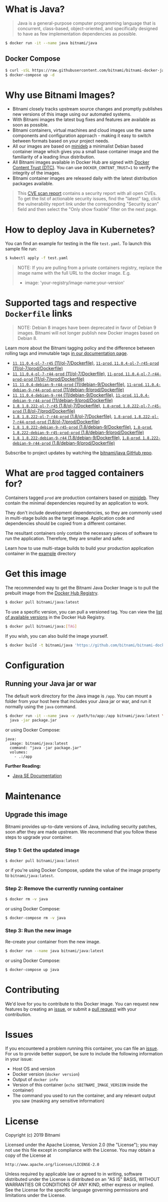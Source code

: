 # What is Java?

> Java is a general-purpose computer programming language that is concurrent, class-based, object-oriented, and specifically designed to have as few implementation dependencies as possible.

```bash
$ docker run -it --name java bitnami/java
```

## Docker Compose

```bash
$ curl -sSL https://raw.githubusercontent.com/bitnami/bitnami-docker-java/master/docker-compose.yml > docker-compose.yml
$ docker-compose up -d
```

# Why use Bitnami Images?

* Bitnami closely tracks upstream source changes and promptly publishes new versions of this image using our automated systems.
* With Bitnami images the latest bug fixes and features are available as soon as possible.
* Bitnami containers, virtual machines and cloud images use the same components and configuration approach - making it easy to switch between formats based on your project needs.
* All our images are based on [minideb](https://github.com/bitnami/minideb) a minimalist Debian based container image which gives you a small base container image and the familiarity of a leading linux distribution.
* All Bitnami images available in Docker Hub are signed with [Docker Content Trust (DTC)](https://docs.docker.com/engine/security/trust/content_trust/). You can use `DOCKER_CONTENT_TRUST=1` to verify the integrity of the images.
* Bitnami container images are released daily with the latest distribution packages available.


> This [CVE scan report](https://quay.io/repository/bitnami/java?tab=tags) contains a security report with all open CVEs. To get the list of actionable security issues, find the "latest" tag, click the vulnerability report link under the corresponding "Security scan" field and then select the "Only show fixable" filter on the next page.

# How to deploy Java in Kubernetes?

You can find an example for testing in the file `test.yaml`. To launch this sample file run:

```bash
$ kubectl apply -f test.yaml
```

> NOTE: If you are pulling from a private containers registry, replace the image name with the full URL to the docker image. E.g.
>
> - image: 'your-registry/image-name:your-version'

# Supported tags and respective `Dockerfile` links

> NOTE: Debian 8 images have been deprecated in favor of Debian 9 images. Bitnami will not longer publish new Docker images based on Debian 8.

Learn more about the Bitnami tagging policy and the difference between rolling tags and immutable tags [in our documentation page](https://docs.bitnami.com/containers/how-to/understand-rolling-tags-containers/).


- [`11`, `11.0.4-ol-7-r45` (11/ol-7/Dockerfile)](https://github.com/bitnami/bitnami-docker-java/blob/11.0.4-ol-7-r45/11/ol-7/Dockerfile), [`11-prod`, `11.0.4-ol-7-r45-prod` (11/ol-7/prod/Dockerfile)](https://github.com/bitnami/bitnami-docker-java/blob/11.0.4-ol-7-r45/11/ol-7/prod/Dockerfile)
- [`11`, `11.0.4-ol-7-r44-prod` (11/ol-7/Dockerfile)](https://github.com/bitnami/bitnami-docker-java/blob/11.0.4-ol-7-r44-prod/11/ol-7/Dockerfile), [`11-prod`, `11.0.4-ol-7-r44-prod-prod` (11/ol-7/prod/Dockerfile)](https://github.com/bitnami/bitnami-docker-java/blob/11.0.4-ol-7-r44-prod/11/ol-7/prod/Dockerfile)
- [`11`, `11.0.4-debian-9-r44-prod` (11/debian-9/Dockerfile)](https://github.com/bitnami/bitnami-docker-java/blob/11.0.4-debian-9-r44-prod/11/debian-9/Dockerfile), [`11-prod`, `11.0.4-debian-9-r44-prod-prod` (11/debian-9/prod/Dockerfile)](https://github.com/bitnami/bitnami-docker-java/blob/11.0.4-debian-9-r44-prod/11/debian-9/prod/Dockerfile)
- [`11`, `11.0.4-debian-9-r44` (11/debian-9/Dockerfile)](https://github.com/bitnami/bitnami-docker-java/blob/11.0.4-debian-9-r44/11/debian-9/Dockerfile), [`11-prod`, `11.0.4-debian-9-r44-prod` (11/debian-9/prod/Dockerfile)](https://github.com/bitnami/bitnami-docker-java/blob/11.0.4-debian-9-r44/11/debian-9/prod/Dockerfile)
- [`1.8`, `1.8.222-ol-7-r45` (1.8/ol-7/Dockerfile)](https://github.com/bitnami/bitnami-docker-java/blob/1.8.222-ol-7-r45/1.8/ol-7/Dockerfile), [`1.8-prod`, `1.8.222-ol-7-r45-prod` (1.8/ol-7/prod/Dockerfile)](https://github.com/bitnami/bitnami-docker-java/blob/1.8.222-ol-7-r45/1.8/ol-7/prod/Dockerfile)
- [`1.8`, `1.8.222-ol-7-r44-prod` (1.8/ol-7/Dockerfile)](https://github.com/bitnami/bitnami-docker-java/blob/1.8.222-ol-7-r44-prod/1.8/ol-7/Dockerfile), [`1.8-prod`, `1.8.222-ol-7-r44-prod-prod` (1.8/ol-7/prod/Dockerfile)](https://github.com/bitnami/bitnami-docker-java/blob/1.8.222-ol-7-r44-prod/1.8/ol-7/prod/Dockerfile)
- [`1.8`, `1.8.222-debian-9-r45-prod` (1.8/debian-9/Dockerfile)](https://github.com/bitnami/bitnami-docker-java/blob/1.8.222-debian-9-r45-prod/1.8/debian-9/Dockerfile), [`1.8-prod`, `1.8.222-debian-9-r45-prod-prod` (1.8/debian-9/prod/Dockerfile)](https://github.com/bitnami/bitnami-docker-java/blob/1.8.222-debian-9-r45-prod/1.8/debian-9/prod/Dockerfile)
- [`1.8`, `1.8.222-debian-9-r44` (1.8/debian-9/Dockerfile)](https://github.com/bitnami/bitnami-docker-java/blob/1.8.222-debian-9-r44/1.8/debian-9/Dockerfile), [`1.8-prod`, `1.8.222-debian-9-r44-prod` (1.8/debian-9/prod/Dockerfile)](https://github.com/bitnami/bitnami-docker-java/blob/1.8.222-debian-9-r44/1.8/debian-9/prod/Dockerfile)

Subscribe to project updates by watching the [bitnami/java GitHub repo](https://github.com/bitnami/bitnami-docker-java).

# What are `prod` tagged containers for?

Containers tagged `prod` are production containers based on [minideb](https://github.com/bitnami/minideb). They contain the minimal dependencies required by an application to work.

They don't include development dependencies, so they are commonly used in multi-stage builds as the target image. Application code and dependencies should be copied from a different container.

The resultant containers only contain the necessary pieces of software to run the application. Therefore, they are smaller and safer.

Learn how to use multi-stage builds to build your production application container in the [example](/example) directory

# Get this image

The recommended way to get the Bitnami Java Docker Image is to pull the prebuilt image from the [Docker Hub Registry](https://hub.docker.com/r/bitnami/java).

```bash
$ docker pull bitnami/java:latest
```

To use a specific version, you can pull a versioned tag. You can view the [list of available versions](https://hub.docker.com/r/bitnami/java/tags/) in the Docker Hub Registry.

```bash
$ docker pull bitnami/java:[TAG]
```

If you wish, you can also build the image yourself.

```bash
$ docker build -t bitnami/java 'https://github.com/bitnami/bitnami-docker-java.git#master:1.8/debian-9'
```

# Configuration

## Running your Java jar or war

The default work directory for the Java image is `/app`. You can mount a folder from your host here that includes your Java jar or war, and run it normally using the `java` command.

```bash
$ docker run -it --name java -v /path/to/app:/app bitnami/java:latest \
  java -jar package.jar
```

or using Docker Compose:

```
java:
  image: bitnami/java:latest
  command: "java -jar package.jar"
  volumes:
    - .:/app
```

**Further Reading:**

  - [Java SE Documentation](https://docs.oracle.com/javase/8/docs/api/)

# Maintenance

## Upgrade this image

Bitnami provides up-to-date versions of Java, including security patches, soon after they are made upstream. We recommend that you follow these steps to upgrade your container.

### Step 1: Get the updated image

```bash
$ docker pull bitnami/java:latest
```

or if you're using Docker Compose, update the value of the image property to `bitnami/java:latest`.

### Step 2: Remove the currently running container

```bash
$ docker rm -v java
```

or using Docker Compose:

```bash
$ docker-compose rm -v java
```

### Step 3: Run the new image

Re-create your container from the new image.

```bash
$ docker run --name java bitnami/java:latest
```

or using Docker Compose:

```bash
$ docker-compose up java
```

# Contributing

We'd love for you to contribute to this Docker image. You can request new features by creating an [issue](https://github.com/bitnami/bitnami-docker-java/issues), or submit a [pull request](https://github.com/bitnami/bitnami-docker-java/pulls) with your contribution.

# Issues

If you encountered a problem running this container, you can file an [issue](https://github.com/bitnami/bitnami-docker-java/issues). For us to provide better support, be sure to include the following information in your issue:

- Host OS and version
- Docker version (`docker version`)
- Output of `docker info`
- Version of this container (`echo $BITNAMI_IMAGE_VERSION` inside the container)
- The command you used to run the container, and any relevant output you saw (masking any sensitive
information)

# License

Copyright (c) 2019 Bitnami

Licensed under the Apache License, Version 2.0 (the "License");
you may not use this file except in compliance with the License.
You may obtain a copy of the License at

    http://www.apache.org/licenses/LICENSE-2.0

Unless required by applicable law or agreed to in writing, software
distributed under the License is distributed on an "AS IS" BASIS,
WITHOUT WARRANTIES OR CONDITIONS OF ANY KIND, either express or implied.
See the License for the specific language governing permissions and
limitations under the License.

